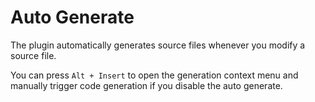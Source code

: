 # Auto Generate

The plugin automatically generates source files whenever you modify a source file.

You can press `Alt + Insert` to open the generation context menu and manually trigger code generation if you disable the auto generate.
